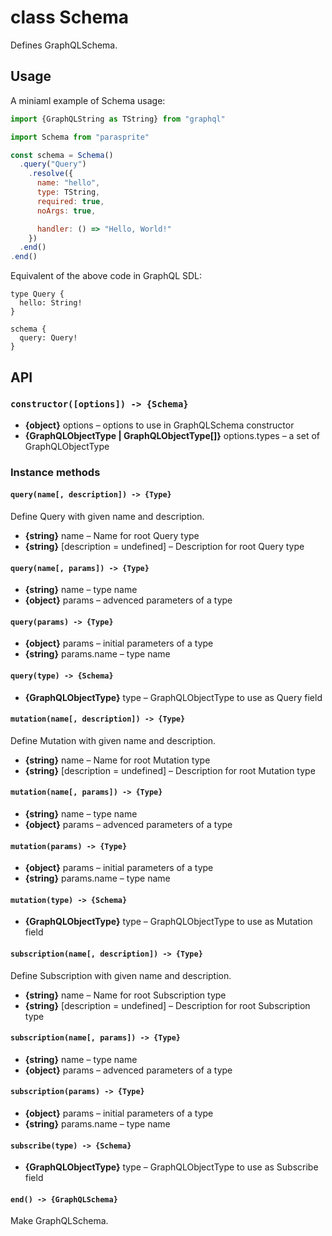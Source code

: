 # class Schema

Defines GraphQLSchema.

## Usage

A miniaml example of Schema usage:

```js
import {GraphQLString as TString} from "graphql"

import Schema from "parasprite"

const schema = Schema()
  .query("Query")
    .resolve({
      name: "hello",
      type: TString,
      required: true,
      noArgs: true,

      handler: () => "Hello, World!"
    })
  .end()
.end()
```

Equivalent of the above code in GraphQL SDL:

```gql
type Query {
  hello: String!
}

schema {
  query: Query!
}
```

## API

### `constructor([options]) -> {Schema}`

- **{object}** options – options to use in GraphQLSchema constructor
- **{GraphQLObjectType | GraphQLObjectType[]}** options.types – a set of GraphQLObjectType

### Instance methods

#### `query(name[, description]) -> {Type}`

Define Query with given name and description.

- **{string}** name – Name for root Query type
- **{string}** [description = undefined] – Description for root Query type

#### `query(name[, params]) -> {Type}`

- **{string}** name – type name
- **{object}** params – advenced parameters of a type

#### `query(params) -> {Type}`

- **{object}** params – initial parameters of a type
- **{string}** params.name – type name

#### `query(type) -> {Schema}`

- **{GraphQLObjectType}** type – GraphQLObjectType to use as Query field

#### `mutation(name[, description]) -> {Type}`

Define Mutation with given name and description.

- **{string}** name – Name for root Mutation type
- **{string}** [description = undefined] – Description for root Mutation type

#### `mutation(name[, params]) -> {Type}`

- **{string}** name – type name
- **{object}** params – advenced parameters of a type

#### `mutation(params) -> {Type}`

- **{object}** params – initial parameters of a type
- **{string}** params.name – type name

#### `mutation(type) -> {Schema}`

- **{GraphQLObjectType}** type – GraphQLObjectType to use as Mutation field

#### `subscription(name[, description]) -> {Type}`

Define Subscription with given name and description.

- **{string}** name – Name for root Subscription type
- **{string}** [description = undefined] – Description for root Subscription type

#### `subscription(name[, params]) -> {Type}`

- **{string}** name – type name
- **{object}** params – advenced parameters of a type

#### `subscription(params) -> {Type}`

- **{object}** params – initial parameters of a type
- **{string}** params.name – type name

#### `subscribe(type) -> {Schema}`

- **{GraphQLObjectType}** type – GraphQLObjectType to use as Subscribe field

#### `end() -> {GraphQLSchema}`

Make GraphQLSchema.
